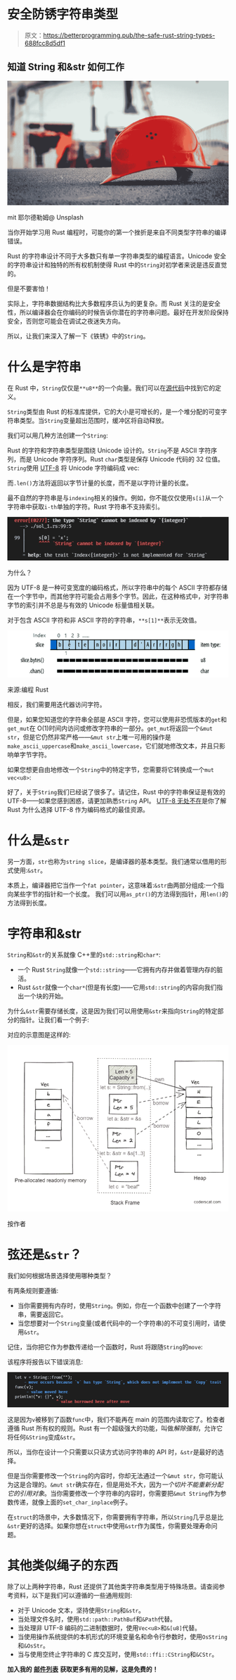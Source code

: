 # 安全防锈字符串类型

> 原文：<https://betterprogramming.pub/the-safe-rust-string-types-688fcc8d5df1>

## 知道 String 和&str 如何工作

![](img/b7d15427dff59775a514155bbc293373.png)

mit 耶尔德勒姆@ Unsplash

当你开始学习用 Rust 编程时，可能你的第一个挫折是来自不同类型字符串的编译错误。

Rust 的字符串设计不同于大多数只有单一字符串类型的编程语言。Unicode 安全的字符串设计和独特的所有权机制使得 Rust 中的`String`对初学者来说是违反直觉的。

但是不要害怕！

实际上，字符串数据结构比大多数程序员认为的更复杂。而 Rust 关注的是安全性，所以编译器会在你编码的时候告诉你潜在的字符串问题。最好在开发阶段保持安全，否则您可能会在调试之夜迷失方向。

所以，让我们来深入了解一下《铁锈》中的`String`。

# 什么是字符串

在 Rust 中，`String`仅仅是`**u8**`的一个向量。我们可以在[源代码](https://github.com/rust-lang/rust/blob/master/library/alloc/src/string.rs)中找到它的定义。

`String`类型由 Rust 的标准库提供，它的大小是可增长的，是一个堆分配的可变字符串类型。当`String`变量超出范围时，缓冲区将自动释放。

我们可以用几种方法创建一个`String`:

Rust 的字符和字符串类型是围绕 Unicode 设计的。`String`不是 ASCII 字符序列，而是 Unicode 字符序列。Rust `char`类型是保存 Unicode 代码的 32 位值。`String`使用 [UTF-8](https://en.wikipedia.org/wiki/UTF-8) 将 Unicode 字符编码成 vec:

而`.len()`方法将返回以字节计量的长度，而不是以字符计量的长度。

最不自然的字符串是与`indexing`相关的操作。例如，你不能仅仅使用`s[i]`从一个字符串中获取`i-th`单独的字符。Rust 字符串不支持索引。

![](img/ec846bee1970e036c2bb6a38deec0f4a.png)

为什么？

因为 UTF-8 是一种可变宽度的编码格式，所以字符串中的每个 ASCII 字符都存储在一个字节中，而其他字符可能会占用多个字节。因此，在这种格式中，对字符串字节的索引并不总是与有效的 Unicode 标量值相关联。

对于包含 ASCII 字符和非 ASCII 字符的字符串，`**s[1]**`表示无效值。

![](img/b141cc74da33a9b70d294099b5d8ef03.png)

来源:编程 Rust

相反，我们需要用迭代器访问字符。

但是，如果您知道您的字符串全部是 ASCII 字符，您可以使用非恐慌版本的`get`和`get_mut`在 O(1)时间内访问或修改字符串的一部分。`get_mut`将返回一个`&mut str`，但是它仍然非常严格——`&mut str`上唯一可用的操作是`make_ascii_uppercase`和`make_ascii_lowercase`，它们就地修改文本，并且只影响单字节字符。

如果您想更自由地修改一个`String`中的特定字节，您需要将它转换成一个`mut vec<u8>`:

好了，关于`String`我们已经说了很多了。请记住，Rust 中的字符串保证是有效的 UTF-8——如果您感到困惑，请更加熟悉`String` API。 [UTF-8 无处不在](https://utf8everywhere.org/)是你了解 Rust 为什么选择 UTF-8 作为编码格式的最佳资源。

# 什么是`&str`

另一方面，`str`也称为`string slice`，是编译器的基本类型。我们通常以借用的形式使用:`&str`。

本质上，编译器把它当作一个`fat pointer`，这意味着:`&str`由两部分组成:一个指向某些字节的指针和一个长度。
我们可以用`as_ptr()`的方法得到指针，用`len()`的方法得到长度。

# 字符串和&str

`String`和`&str`的关系就像 C++里的`std::string`和`char*`:

*   一个 Rust `String`就像一个`std::string`——它拥有内存并做着管理内存的脏活。
*   Rust `&str`就像一个`char*`(但是有长度)——它用`std::string`的内容向我们指出一个块的开始。

为什么`&str`需要存储长度，这是因为我们可以用使用`&str`来指向`String`的特定部分的指针。让我们看一个例子:

对应的示意图是这样的:

![](img/4c9758cf4aff2adfe6007c4ccd634c3f.png)

按作者

# 弦还是`&str`？

我们如何根据场景选择使用哪种类型？

有两条规则要遵循:

*   当你需要拥有内存时，使用`String`。例如，你在一个函数中创建了一个字符串，需要返回它。
*   当您想要对一个`String`变量(或者代码中的一个字符串)的不可变引用时，请使用`&str`。

记住，当你把它作为参数传递给一个函数时，Rust 将跟随`String`的`move`:

该程序将报告以下错误消息:

![](img/fca6f1bd45392f49b1665065f34c7b28.png)

这是因为`v`被移到了函数`func`中，我们不能再在 main 的范围内读取它了。检查者遵循 Rust 所有权的规则。Rust 有一个超级强大的功能，叫做*解除强制*，允许它将任何`&String`变成`&str`。

所以，当你在设计一个只需要以只读方式访问字符串的 API 时，`&str`是最好的选择。

但是当你需要修改一个`String`的内容时，你却无法通过一个`&mut str`，你可能认为这是合理的。`&mut str`确实存在，但是用处不大，因为*一个切片不能重新分配它的引用对象*。当你需要修改一个字符串的内容时，你需要把`&mut String`作为参数传递，就像上面的`set_char_inplace`例子。

在`struct`的场景中，大多数情况下，你需要拥有字符串，所以`String`几乎总是比`&str`更好的选择。如果你想在`struct`中使用`&str`作为属性，你需要处理寿命问题。

# 其他类似绳子的东西

除了以上两种字符串，Rust 还提供了其他类字符串类型用于特殊场景。请查阅参考资料，以下是我们可以遵循的一些通用规则:

*   对于 Unicode 文本，坚持使用`String`和`&str`。
*   当处理文件名时，使用`std::path::PathBuf`和`&Path`代替。
*   当处理非 UTF-8 编码的二进制数据时，使用`Vec<u8>`和`&[u8]`代替。
*   当使用操作系统提供的本机形式的环境变量名和命令行参数时，使用`OsString`和`&OsStr`。
*   当与使用空终止字符串的 C 库交互时，使用`std::ffi::CString`和`&CStr`。

**加入我的** [**邮件列表**](http://codercat.substack.com/) **获取更多有用的见解，这是免费的！**